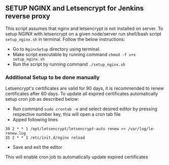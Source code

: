 ## SETUP NGINX and Letsencrypt for Jenkins reverse proxy
This script assumes that nginx and letsencrypt is not installed on server.
To setup NGINX with letsencrypt on a given node/server run shell/bash script `setup_nginx.sh` in terminal. Follow the below instructions: 
- Go to `NginxSetup` directory using terminal.
- Make script executable by running command `chmod -f u+x setup_nginx.sh`
- Run the script by running command `./setup_nginx.sh`


### Additional Setup to be done manually
Letsencrypt's certificates are valid for 90 days, it is recommended to renew certificates after 60 days. To update all expired certificates automatically setup cron job as described below:
- Run command `sudo crontab -e` and select desired editor by pressing respective number key, this will open a cron tab file
- Apped following lines 
```
30 2 * * 1 /opt/letsencrypt/letsencrypt-auto renew >> /var/log/le-renew.log
35 2 * * 1 /etc/init.d/nginx reload
```
- Save and exit the editor 

This will enable cron job to automatically update expired certificates 
